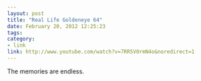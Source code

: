 ```yaml
---
layout: post
title: "Real Life Goldeneye 64"
date: February 20, 2012 12:25:23
tags:
category:
- link
link: http://www.youtube.com/watch?v=7RR5V0rmN4o&noredirect=1
---
```


The memories are endless.